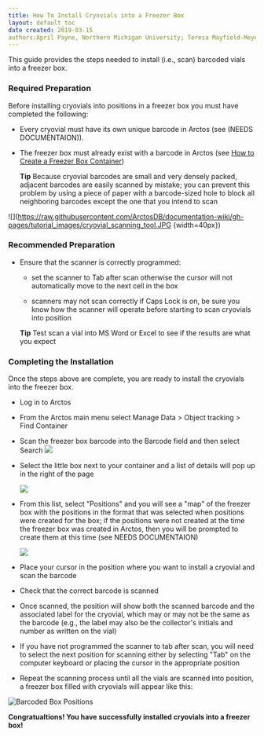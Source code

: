 ```yaml
---
title: How To Install Cryovials into a Freezer Box
layout: default_toc
date created: 2019-03-15
authors:April Payne, Northern Michigan University; Teresa Mayfield-Meyer
---
```


This guide provides the steps needed to install (i.e., scan) barcoded vials into a freezer box.

### Required Preparation

Before installing cryovials into positions in a freezer box you must have completed the following:

 * Every cryovial must have its own unique barcode in Arctos (see (NEEDS DOCUMENTAION)). 

 * The freezer box must already exist with a barcode in Arctos (see [How to Create a Freezer Box Container](https://github.com/ArctosDB/documentation-wiki/wiki/How-to-Create-a-Freezer-Box-Container))
 
     **Tip** Because cryovial barcodes are small and very densely packed, adjacent barcodes are easily scanned by mistake; you can prevent this problem by using a piece of paper with a barcode-sized hole to block all neighboring barcodes except the one that you intend to scan

  ![](https://raw.githubusercontent.com/ArctosDB/documentation-wiki/gh-pages/tutorial_images/cryovial_scanning_tool.JPG {width=40px})
  
### Recommended Preparation

* Ensure that the scanner is correctly programmed:  
   * set the scanner to Tab after scan otherwise the cursor will not automatically move to the next cell in the box
   
   * scanners may not scan correctly if Caps Lock is on, be sure you know how the scanner will operate before starting to scan cryovials into position
   
   **Tip** Test scan a vial into MS Word or Excel to see if the results are what you expect
 
### Completing the Installation

Once the steps above are complete, you are ready to install the cryovials into the freezer box.

 * Log in to Arctos
 
 * From the Arctos main menu select Manage Data > Object tracking > Find Container

 * Scan the freezer box barcode into the Barcode field and then select Search
   ![](https://raw.githubusercontent.com/ArctosDB/documentation-wiki/gh-pages/tutorial_images/Find%20Container.jpg)

 * Select the little box next to your container and a list of details will pop up in the right of the page
 
    ![](https://raw.githubusercontent.com/ArctosDB/documentation-wiki/gh-pages/tutorial_images/See%20Container%20Positions.jpg)

 * From this list, select "Positions" and you will see a "map" of the freezer box with the positions in the format that was selected when positions were created for the box; if the positions were not created at the time the freezer box was created in Arctos, then you will be prompted to create them at this time (see NEEDS DOCUMENTAION)
 
   ![](https://raw.githubusercontent.com/ArctosDB/documentation-wiki/gh-pages/tutorial_images/empty%20freezer%20box%20map.JPG)

 * Place your cursor in the position where you want to install a cryovial and scan the barcode

 * Check that the correct barcode is scanned 

 * Once scanned, the position will show both the scanned barcode and the associated label for the cryovial, which may or may not be the same as the barcode (e.g., the label may also be the collector's initials and number as written on the vial)
    
 * If you have not programmed the scanner to tab after scan, you will need to select the next position for scanning either by selecting "Tab" on the computer keyboard or placing the cursor in the appropriate position

 * Repeat the scanning process until all the vials are scanned into position, a freezer box filled with cryovials will appear like this:

![Barcoded Box  Positions](https://github.com/ArctosDB/documentation-wiki/blob/master/tutorial_images/barcoded_box_positions.PNG)

**Congratualtions! You have successfully installed cryovials into a freezer box!**
